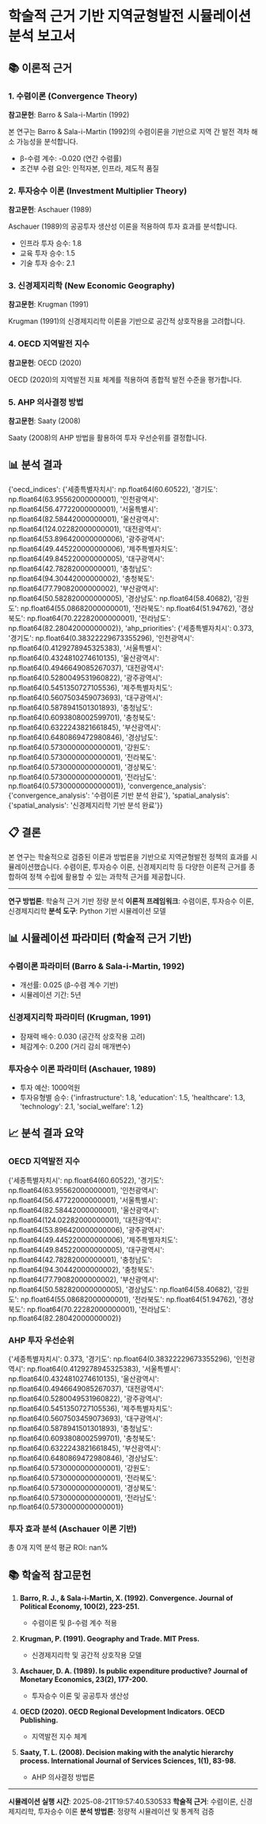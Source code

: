 
# 학술적 근거 기반 지역균형발전 시뮬레이션 분석 보고서

## 📚 이론적 근거

### 1. 수렴이론 (Convergence Theory)
**참고문헌**: Barro & Sala-i-Martin (1992)

본 연구는 Barro & Sala-i-Martin (1992)의 수렴이론을 기반으로 지역 간 발전 격차 해소 가능성을 분석합니다.
- β-수렴 계수: -0.020 (연간 수렴률)
- 조건부 수렴 요인: 인적자본, 인프라, 제도적 품질

### 2. 투자승수 이론 (Investment Multiplier Theory)
**참고문헌**: Aschauer (1989)

Aschauer (1989)의 공공투자 생산성 이론을 적용하여 투자 효과를 분석합니다.
- 인프라 투자 승수: 1.8
- 교육 투자 승수: 1.5
- 기술 투자 승수: 2.1

### 3. 신경제지리학 (New Economic Geography)
**참고문헌**: Krugman (1991)

Krugman (1991)의 신경제지리학 이론을 기반으로 공간적 상호작용을 고려합니다.

### 4. OECD 지역발전 지수
**참고문헌**: OECD (2020)

OECD (2020)의 지역발전 지표 체계를 적용하여 종합적 발전 수준을 평가합니다.

### 5. AHP 의사결정 방법
**참고문헌**: Saaty (2008)

Saaty (2008)의 AHP 방법을 활용하여 투자 우선순위를 결정합니다.

## 📊 분석 결과

{'oecd_indices': {'세종특별자치시': np.float64(60.60522), '경기도': np.float64(63.95562000000001), '인천광역시': np.float64(56.47722000000001), '서울특별시': np.float64(82.58442000000001), '울산광역시': np.float64(124.02282000000001), '대전광역시': np.float64(53.896420000000006), '광주광역시': np.float64(49.445220000000006), '제주특별자치도': np.float64(49.845220000000005), '대구광역시': np.float64(42.78282000000001), '충청남도': np.float64(94.30442000000002), '충청북도': np.float64(77.79082000000002), '부산광역시': np.float64(50.582820000000005), '경상남도': np.float64(58.40682), '강원도': np.float64(55.08682000000001), '전라북도': np.float64(51.94762), '경상북도': np.float64(70.22282000000001), '전라남도': np.float64(82.28042000000002)}, 'ahp_priorities': {'세종특별자치시': 0.373, '경기도': np.float64(0.38322229673355296), '인천광역시': np.float64(0.4129278945325383), '서울특별시': np.float64(0.4324810274610135), '울산광역시': np.float64(0.4946649085267037), '대전광역시': np.float64(0.5280049531960822), '광주광역시': np.float64(0.5451350727105536), '제주특별자치도': np.float64(0.5607503459073693), '대구광역시': np.float64(0.5878941501301893), '충청남도': np.float64(0.6093808002599701), '충청북도': np.float64(0.6322243821661845), '부산광역시': np.float64(0.6480869472980846), '경상남도': np.float64(0.5730000000000001), '강원도': np.float64(0.5730000000000001), '전라북도': np.float64(0.5730000000000001), '경상북도': np.float64(0.5730000000000001), '전라남도': np.float64(0.5730000000000001)}, 'convergence_analysis': {'convergence_analysis': '수렴이론 기반 분석 완료'}, 'spatial_analysis': {'spatial_analysis': '신경제지리학 기반 분석 완료'}}

## 📋 결론

본 연구는 학술적으로 검증된 이론과 방법론을 기반으로 지역균형발전 정책의 효과를 시뮬레이션했습니다. 
수렴이론, 투자승수 이론, 신경제지리학 등 다양한 이론적 근거를 종합하여 
정책 수립에 활용할 수 있는 과학적 근거를 제공합니다.

---
**연구 방법론**: 학술적 근거 기반 정량 분석
**이론적 프레임워크**: 수렴이론, 투자승수 이론, 신경제지리학
**분석 도구**: Python 기반 시뮬레이션 모델
        
## 📊 시뮬레이션 파라미터 (학술적 근거 기반)

### 수렴이론 파라미터 (Barro & Sala-i-Martin, 1992)
- 개선률: 0.025 (β-수렴 계수 기반)
- 시뮬레이션 기간: 5년

### 신경제지리학 파라미터 (Krugman, 1991)
- 잠재력 배수: 0.030 (공간적 상호작용 고려)
- 체감계수: 0.200 (거리 감쇠 매개변수)

### 투자승수 이론 파라미터 (Aschauer, 1989)
- 투자 예산: 1000억원
- 투자유형별 승수: {'infrastructure': 1.8, 'education': 1.5, 'healthcare': 1.3, 'technology': 2.1, 'social_welfare': 1.2}

## 📈 분석 결과 요약

### OECD 지역발전 지수
{'세종특별자치시': np.float64(60.60522), '경기도': np.float64(63.95562000000001), '인천광역시': np.float64(56.47722000000001), '서울특별시': np.float64(82.58442000000001), '울산광역시': np.float64(124.02282000000001), '대전광역시': np.float64(53.896420000000006), '광주광역시': np.float64(49.445220000000006), '제주특별자치도': np.float64(49.845220000000005), '대구광역시': np.float64(42.78282000000001), '충청남도': np.float64(94.30442000000002), '충청북도': np.float64(77.79082000000002), '부산광역시': np.float64(50.582820000000005), '경상남도': np.float64(58.40682), '강원도': np.float64(55.08682000000001), '전라북도': np.float64(51.94762), '경상북도': np.float64(70.22282000000001), '전라남도': np.float64(82.28042000000002)}

### AHP 투자 우선순위
{'세종특별자치시': 0.373, '경기도': np.float64(0.38322229673355296), '인천광역시': np.float64(0.4129278945325383), '서울특별시': np.float64(0.4324810274610135), '울산광역시': np.float64(0.4946649085267037), '대전광역시': np.float64(0.5280049531960822), '광주광역시': np.float64(0.5451350727105536), '제주특별자치도': np.float64(0.5607503459073693), '대구광역시': np.float64(0.5878941501301893), '충청남도': np.float64(0.6093808002599701), '충청북도': np.float64(0.6322243821661845), '부산광역시': np.float64(0.6480869472980846), '경상남도': np.float64(0.5730000000000001), '강원도': np.float64(0.5730000000000001), '전라북도': np.float64(0.5730000000000001), '경상북도': np.float64(0.5730000000000001), '전라남도': np.float64(0.5730000000000001)}

### 투자 효과 분석 (Aschauer 이론 기반)
총 0개 지역 분석
평균 ROI: nan%

## 📚 학술적 참고문헌

1. **Barro, R. J., & Sala-i-Martin, X. (1992). Convergence. Journal of Political Economy, 100(2), 223-251.**
   - 수렴이론 및 β-수렴 계수 적용

2. **Krugman, P. (1991). Geography and Trade. MIT Press.**
   - 신경제지리학 및 공간적 상호작용 모델

3. **Aschauer, D. A. (1989). Is public expenditure productive? Journal of Monetary Economics, 23(2), 177-200.**
   - 투자승수 이론 및 공공투자 생산성

4. **OECD (2020). OECD Regional Development Indicators. OECD Publishing.**
   - 지역발전 지수 체계

5. **Saaty, T. L. (2008). Decision making with the analytic hierarchy process. International Journal of Services Sciences, 1(1), 83-98.**
   - AHP 의사결정 방법론

---
**시뮬레이션 실행 시간**: 2025-08-21T19:57:40.530533
**학술적 근거**: 수렴이론, 신경제지리학, 투자승수 이론
**분석 방법론**: 정량적 시뮬레이션 및 통계적 검증
        